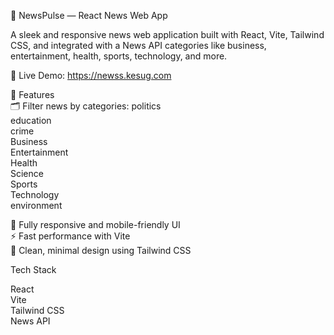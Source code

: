 📰 NewsPulse — React News Web App     

A sleek and responsive news web application built with React, Vite, Tailwind CSS, and integrated with a News API categories like business, entertainment, health, sports, technology, and more.     

🔗 Live Demo: https://newss.kesug.com     



🌟 Features     
🗂️ Filter news by categories:
politics   
education  
crime  
Business  
Entertainment  
Health  
Science  
Sports  
Technology  
environment  

📱 Fully responsive and mobile-friendly UI  
⚡ Fast performance with Vite  
🎨 Clean, minimal design using Tailwind CSS  


Tech Stack

React  
Vite  
Tailwind CSS  
News API  
